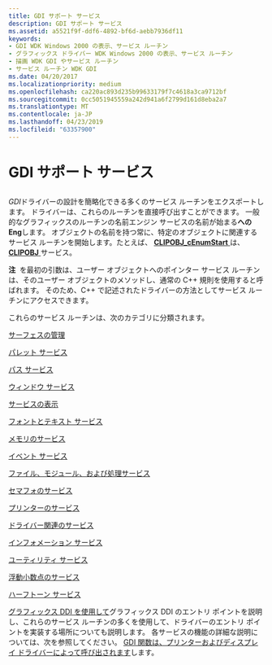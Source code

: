 ```yaml
---
title: GDI サポート サービス
description: GDI サポート サービス
ms.assetid: a5521f9f-ddf6-4892-bf6d-aebb7936df11
keywords:
- GDI WDK Windows 2000 の表示、サービス ルーチン
- グラフィックス ドライバー WDK Windows 2000 の表示、サービス ルーチン
- 描画 WDK GDI やサービス ルーチン
- サービス ルーチン WDK GDI
ms.date: 04/20/2017
ms.localizationpriority: medium
ms.openlocfilehash: ca220ac893d235b99633179f7c4618a3ca9712bf
ms.sourcegitcommit: 0cc5051945559a242d941a6f2799d161d8eba2a7
ms.translationtype: MT
ms.contentlocale: ja-JP
ms.lasthandoff: 04/23/2019
ms.locfileid: "63357900"
---
```

# <a name="gdi-support-services"></a>GDI サポート サービス


## <span id="ddk_gdi_support_services_gg"></span><span id="DDK_GDI_SUPPORT_SERVICES_GG"></span>


*GDI*ドライバーの設計を簡略化できる多くのサービス ルーチンをエクスポートします。 ドライバーは、これらのルーチンを直接呼び出すことができます。 一般的なグラフィックスのルーチンの名前エンジン サービスの名前が始まる**への Eng**します。 オブジェクトの名前を持つ常に、特定のオブジェクトに関連するサービス ルーチンを開始します。たとえば、 [ **CLIPOBJ\_cEnumStart** ](https://msdn.microsoft.com/library/windows/hardware/ff539421)は、 [ **CLIPOBJ** ](https://msdn.microsoft.com/library/windows/hardware/ff539417)サービス。

**注**  を最初の引数は、ユーザー オブジェクトへのポインター サービス ルーチンは、そのユーザー オブジェクトのメソッドし、通常の C++ 規則を使用すると呼ばれます。 そのため、C++ で記述されたドライバーの方法としてサービス ルーチンにアクセスできます。

 

これらのサービス ルーチンは、次のカテゴリに分類されます。

[サーフェスの管理](gdi-support-for-surfaces.md)

[パレット サービス](gdi-support-for-palettes.md)

[パス サービス](gdi-services-for-paths.md)

[ウィンドウ サービス](gdi-support-for-window-objects.md)

[サービスの表示](gdi-drawing-and-related-services.md)

[フォントとテキスト サービス](gdi-font-and-text-services.md)

[メモリのサービス](gdi-memory-services.md)

[イベント サービス](gdi-event-services.md)

[ファイル、モジュール、および処理サービス](gdi-file--module--and-process-services.md)

[セマフォのサービス](gdi-semaphore-services.md)

[プリンターのサービス](gdi-printer-services.md)

[ドライバー関連のサービス](gdi-driver-related-services.md)

[インフォメーション サービス](gdi-information-services.md)

[ユーティリティ サービス](gdi-utility-services.md)

[浮動小数点のサービス](gdi-floating-point-services.md)

[ハーフトーン サービス](gdi-halftone-services.md)

[グラフィックス DDI を使用して](using-the-graphics-ddi.md)グラフィックス DDI のエントリ ポイントを説明し、これらのサービス ルーチンの多くを使用して、ドライバーのエントリ ポイントを実装する場所についても説明します。 各サービスの機能の詳細な説明については、次を参照してください。 [GDI 関数は、プリンターおよびディスプレイ ドライバーによって呼び出されます](https://msdn.microsoft.com/library/windows/hardware/ff566544)します。

 

 





